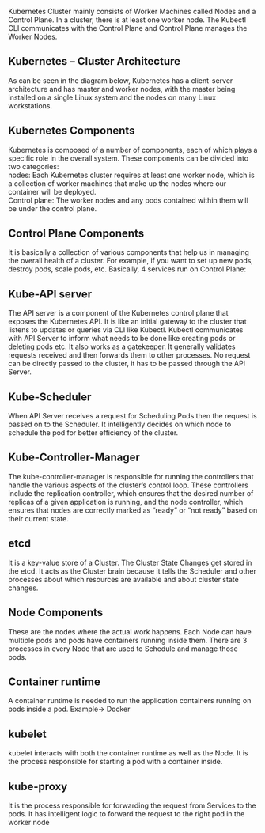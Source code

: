 Kubernetes Cluster mainly consists of Worker Machines called Nodes and a Control Plane. In a cluster, there is at least one worker node. The Kubectl CLI communicates with the Control Plane and Control Plane manages the Worker Nodes.   
   
## Kubernetes – Cluster Architecture   
As can be seen in the diagram below, Kubernetes has a client-server architecture and has master and worker nodes, with the master being installed on a single Linux system and the nodes on many Linux workstations.    
   
## Kubernetes Components   
Kubernetes is composed of a number of components, each of which plays a specific role in the overall system. These components can be divided into two categories:   
nodes: Each Kubernetes cluster requires at least one worker node, which is a collection of worker machines that make up the nodes where our container will be deployed.   
Control plane: The worker nodes and any pods contained within them will be under the control plane.    
   
## Control Plane Components   
It is basically a collection of various components that help us in managing the overall health of a cluster.  For example, if you want to set up new pods, destroy pods, scale pods, etc. Basically, 4 services run on Control Plane:   
   
## Kube-API server   
The API server is a component of the Kubernetes control plane that exposes the Kubernetes API. It is like an initial gateway to the cluster that listens to updates or queries via CLI like Kubectl. Kubectl communicates with API Server to inform what needs to be done like creating pods or deleting pods etc. It also works as a gatekeeper. It generally validates requests received and then forwards them to other processes. No request can be directly passed to the cluster, it has to be passed through the API Server.   
   
## Kube-Scheduler   
When API Server receives a request for Scheduling Pods then the request is passed on to the Scheduler. It intelligently decides on which node to schedule the pod for better efficiency of the cluster.   
   
## Kube-Controller-Manager   
The kube-controller-manager is responsible for running the controllers that handle the various aspects of the cluster’s control loop. These controllers include the replication controller, which ensures that the desired number of replicas of a given application is running, and the node controller, which ensures that nodes are correctly marked as “ready” or “not ready” based on their current state.   
   
## etcd    
It is a key-value store of a Cluster. The Cluster State Changes get stored in the etcd. It acts as the Cluster brain because it tells the Scheduler and other processes about which resources are available and about cluster state changes.   
   
## Node Components   
These are the nodes where the actual work happens. Each Node can have multiple pods and pods have containers running inside them. There are 3 processes in every Node that are used to Schedule and manage those pods.   
   
## Container runtime   
A container runtime is needed to run the application containers running on pods inside a pod. Example-> Docker   
   
## kubelet   
 kubelet interacts with both the container runtime as well as the Node. It is the process responsible for starting a pod with a container inside.   
   
## kube-proxy   
It is the process responsible for forwarding the request from Services to the pods. It has intelligent logic to forward the request to the right pod in the worker node   
   
